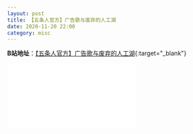 ```yaml
---
layout: post
title: 【五条人官方】广告歌与废弃的人工湖
date: 2020-11-20 22:00
category: misc
---
```


**B站地址**：[【五条人官方】广告歌与废弃的人工湖](https://www.bilibili.com/video/BV1wT4y1F7xP){:target="_blank"}

<div class="iframe-container">
<iframe class="responsive-iframe" src="//player.bilibili.com/player.html?aid=927527453&bvid=BV1wT4y1F7xP&cid=250922728&page=1" frameborder="no" allowfullscreen="true"></iframe>
</div>